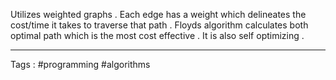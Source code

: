 Utilizes weighted graphs . Each edge has a weight which delineates the cost/time it takes to traverse that path . Floyds algorithm calculates both optimal path which is the most cost effective . It is also self optimizing . 
 ___
 Tags : #programming #algorithms 